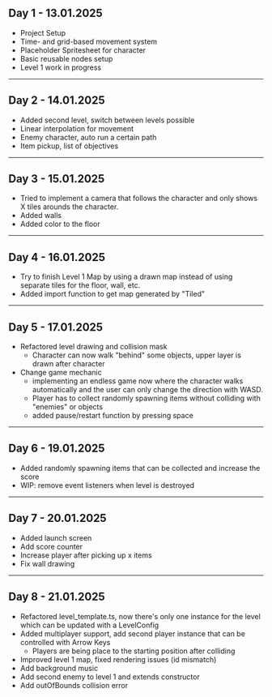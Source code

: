 ## Day 1 - 13.01.2025
- Project Setup
- Time- and grid-based movement system
- Placeholder Spritesheet for character
- Basic reusable nodes setup
- Level 1 work in progress

---

## Day 2 - 14.01.2025
- Added second level, switch between levels possible
- Linear interpolation for movement
- Enemy character, auto run a certain path
- Item pickup, list of objectives

---

## Day 3 - 15.01.2025
- Tried to implement a camera that follows the character and only shows X tiles arounds the character.
- Added walls
- Added color to the floor

---

## Day 4 - 16.01.2025
- Try to finish Level 1 Map by using a drawn map instead of using separate tiles for the floor, wall, etc.
- Added import function to get map generated by "Tiled"

--- 

## Day 5 - 17.01.2025
- Refactored level drawing and collision mask
  - Character can now walk "behind" some objects, upper layer is drawn after character
- Change game mechanic
  - implementing an endless game now where the character walks automatically and the user can only change the direction with WASD.
  - Player has to collect randomly spawning items without colliding with "enemies" or objects
  - added pause/restart function by pressing space

---

## Day 6 - 19.01.2025
- Added randomly spawning items that can be collected and increase the score
- WIP: remove event listeners when level is destroyed

---

## Day 7 - 20.01.2025
- Added launch screen
- Add score counter
- Increase player after picking up x items
- Fix wall drawing

--- 
## Day 8 - 21.01.2025
- Refactored level_template.ts, now there's only one instance for the level which can be updated with a LevelConfig
- Added multiplayer support, add second player instance that can be controlled with Arrow Keys
  - Players are being place to the starting position after colliding
- Improved level 1 map, fixed rendering issues (id mismatch)
- Add background music
- Add second enemy to level 1 and extends constructor
- Add outOfBounds collision error
